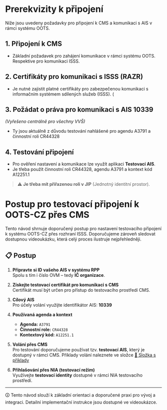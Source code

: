 # Prerekvizity k připojení

Níže jsou uvedeny požadavky pro připojení k CMS a komunikaci s AIS v rámci systému OOTS.

## 1. Připojení k CMS

- Základní požadavek pro zahájení komunikace v rámci systému OOTS. Respektive pro komunikaci ISSS.

## 2. Certifikáty pro komunikaci s ISSS (RAZR)

- Je nutné zajistit platné certifikáty pro zabezpečenou komunikaci s informačním systémem sdílených služeb (ISSS).
(
## 3. Požádat o práva pro komunikaci s AIS 10339  
_(Vyřešeno centrálně pro všechny VVŠ)_
- Ty jsou aktuálně z důvodu testování nahlášené pro agendu A3791 a činnostní roli CR44328

## 4. Testování připojení

- Pro ověření nastavení a komunikace lze využít aplikaci **Testovací AIS**.
- Je třeba použít činnostní roli CR44328, agendu A3791 a kontext kód A12251.1

> ⚠️ **Je třeba mít přiřazenou roli v JIP** (Jednotný identitní prostor).



# Postup pro testovací připojení k OOTS-CZ přes CMS

Tento návod shrnuje doporučený postup pro nastavení testovacího připojení k systému OOTS-CZ přes rozhraní ISSS. Doporučujeme zároveň sledovat dostupnou videoukázku, která celý proces ilustruje nejpřehledněji.

## 📋 Postup

1. **Připravte si ID vašeho AIS v systému RPP**  
   Spolu s tím i číslo OVM – tedy **IČ organizace**.

2. **Získejte testovací certifikát pro komunikaci s CMS**  
   Certifikát musí být určen pro přístup do testovacího prostředí CMS.

3. **Cílový AIS**  
   Pro účely volání využijte identifikátor AIS: **10339**

4. **Používaná agenda a kontext**  
   - **Agenda:** `A3791`  
   - **Činnostní role:** `CR44328`  
   - **Kontextový kód:** `A12251.1`

5. **Volání přes CMS**  
   Pro testování doporučujeme používat tzv. **testovací AIS**, který je dostupný v rámci CMS. Příklady volání naleznete ve složce [📂 Složka s příklady](/examples/)

6. **Přihlašování přes NIA (testovací režim)**  
   Využívejte **testovací identity** dostupné v rámci NIA testovacího prostředí.

---

🛈 Tento návod slouží k základní orientaci a doporučené praxi pro vývoj a integraci. Detailní implementační instrukce jsou dostupné ve videoukázce.
